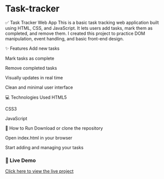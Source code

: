 # Task-tracker
✅ Task Tracker Web App
This is a basic task tracking web application built using HTML, CSS, and JavaScript. It lets users add tasks, mark them as completed, and remove them. I created this project to practice DOM manipulation, event handling, and basic front-end design.

✨ Features
Add new tasks

Mark tasks as complete

Remove completed tasks

Visually updates in real time

Clean and minimal user interface

💻 Technologies Used
HTML5

CSS3

JavaScript 

📁 How to Run
Download or clone the repository

Open index.html in your browser

Start adding and managing your tasks
### 🔗 Live Demo

[Click here to view the live project](https://muktha151203.github.io/Task-tracker/)

